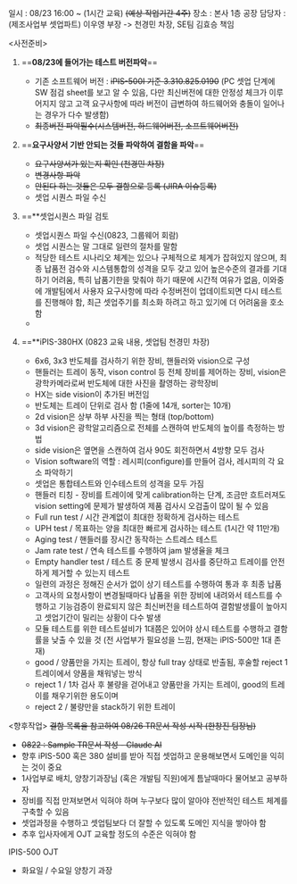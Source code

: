 일시 : 08/23 16:00 ~ (1시간 교육) ~~(예상 작업기간 4주)~~
장소 : 본사 1층 공장
담당자 : (제조사업부 셋업파트) 이우영 부장 -> 천경민 차장, SE팀 김효승 책임

<사전준비>
1. ==**08/23에 들어가는 테스트 버전파악**==
	- 기존 소프트웨어 버전 : ~~iPIS-500I 기준 3.310.825.0190~~ (PC 셋업 단계에 SW 점검 sheet를 보고 알 수 있음, 다만 최신버전에 대한 안정성 체크가 이루어지지 않고 고객 요구사항에 따라 버전이 급변하여 하드웨어와 충돌이 일어나는 경우가 다수 발생함)
	- ~~최종버전 파악필수(시스템버전, 하드웨어버전, 소프트웨어버전)~~

2. ==**요구사양서 기반 안되는 것들 파악하여 결함을 파악**==
	- ~~요구사양서가 있는지 확인 (천경민 차장)~~
	- ~~변경사항 파악~~
	- ~~안된다 하는 것들은 모두 결함으로 등록 (JIRA 이슈등록)~~
	- 셋업 시퀀스 파일 수신

3. ==**셋업시퀀스 파일 검토
	- 셋업시퀀스 파일 수신(0823, 그룹웨어 회람)
	- 셋업 시퀀스는 말 그대로 일련의 절차를 말함
	- 적당한 테스트 시나리오 체계는 있으나 구체적으로 체계가 잡혀있지 않으며, 최종 납품전 검수와 시스템통합의 성격을 모두 갖고 있어 높은수준의 결과를 기대하기 어려움, 특히 납품기한을 맞춰야 하기 때문에 시간적 여유가 없음, 이와중에 개발팀에서 사용자 요구사항에 따라 수정버전이 업데이트되면 다시 테스트를 진행해야 함, 최근 셋업주기를 최소화 하려고 하고 있기에 더 어려움을 호소함
	- 

4. ==**iPIS-380HX (0823 교육 내용, 셋업팀 천경민 차장)
	- 6x6, 3x3 반도체를 검사하기 위한 장비, 핸들러와 vision으로 구성
	- 핸들러는 트레이 동작, vison control 등 전체 장비를 제어하는 장비, vision은 광학카메라로써 반도체에 대한 사진을 촬영하는 광학장비
	- HX는 side vision이 추가된 버전임
	- 반도체는 트레이 단위로 검사 함 (1줄에 14개, sorter는 10개)
	- 2d vision은 상부 하부 사진을 찍는 형태 (top/bottom)
	- 3d vision은 광학알고리즘으로 전체를 스캔하여 반도체의 높이를 측정하는 방법
	- side vision은 옆면을 스캔하여 검사 90도 회전하면서 4방향 모두 검사
	- Vision software의 역할 : 레시피(configure)를 만들어 검사, 레시피의 각 요소 파악하기
	- 셋업은 통합테스트와 인수테스트의 성격을 모두 가짐
	- 핸들러 티칭 - 장비를 트레이에 맞게 calibration하는 단계, 조금만 흐트러져도 vision setting에 문제가 발생하여 제품 검사시 오검출이 많이 될 수 있음
	- Full run test / 시간 관계없이 최대한 정확하게 검사하는 테스트
	- UPH test / 목표하는 양을 최대한 빠르게 검사하는 테스트 (1시간 약 11만개)
	- Aging test / 핸들러를 장시간 동작하는 스트레스 테스트
	- Jam rate test / 연속 테스트를 수행하여 jam 발생율을 체크
	- Empty handler test / 테스트 중 문제 발생시 검사를 중단하고 트레이를 안전하게 제거할 수 있는지 테스트
	- 일련의 과정은 정해진 순서가 없이 상기 테스트를 수행하여 통과 후 최종 납품
	- 고객사의 요청사항이 변경될때마다 납품을 위한 장비에 내려와서 테스트를 수행하고 기능검증이 완료되지 않은 최신버전을 테스트하여 결함발생률이 높아지고 셋업기간이 밀리는 상황이 다수 발생
	- 모듈 테스트를 위한 테스트설비가 1대쯤은 있어야 상시 테스트를 수행하고 결함률을 낮출 수 있을 것 (전 사업부가 필요성을 느낌, 현재는 iPIS-500만 1대 존재)
	- good / 양품만을 가지는 트레이, 항상 full tray 상태로 반출됨, 후술할 reject 1 트레이에서 양품을 채워넣는 방식
	- reject 1 / 1차 검사 후 불량을 걷어내고 양품만을 가지는 트레이, good의 트레이를 채우기위한 용도이며 
	- reject 2 / 불량만을 stack하기 위한 트레이

<향후작업>
~~결함 목록을 참고하여 08/26 TR문서 작성 시작 (한창진 팀장님)~~
- ~~0822 : Sample TR문서 작성 - Claude AI~~
- 향후 iPIS-500 혹은 380 설비를 받아 직접 셋업하고 운용해보면서 도메인을 익히는 것이 중요
- 1사업부로 배치, 양창기과장님 (혹은 개발팀 직원)에게 틈날때마다 물어보고 공부하자
- 장비를 직접 만져보면서 익혀야 하며 누구보다 많이 알아야 전반적인 테스트 체계를 구축할 수 있음
- 셋업과정을 수행하고 셋업팀보다 더 잘할 수 있도록 도메인 지식을 쌓아야 함
- 추후 입사자에게 OJT 교육할 정도의 수준은 익혀야 함

IPIS-500 OJT
- 화요일 / 수요일 양창기 과장